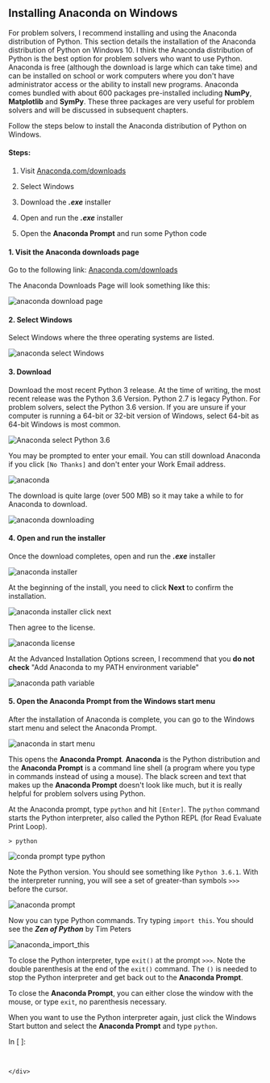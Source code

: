 
## Installing Anaconda on Windows
For problem solvers, I recommend installing and using the Anaconda distribution of Python.
This section details the installation of the Anaconda distribution of Python on Windows 10. I think the Anaconda distribution of Python is the best option for problem solvers who want to use Python. Anaconda is free (although the download is large which can take time) and can be installed on school or work computers where you don't have administrator access or the ability to install new programs. Anaconda comes bundled with about 600 packages pre-installed including **NumPy**, **Matplotlib** and **SymPy**. These three packages are very useful for problem solvers and will be discussed in subsequent chapters.

Follow the steps below to install the Anaconda distribution of Python on Windows.

#### Steps:

1. Visit [Anaconda.com/downloads](https://www.anaconda.com/download/)

2. Select Windows

3. Download the **_.exe_** installer

4. Open and run the **_.exe_** installer

5. Open the **Anaconda Prompt** and run some Python code
#### 1. Visit the Anaconda downloads page

Go to the following link: [Anaconda.com/downloads](https://www.anaconda.com/download/)

The Anaconda Downloads Page will look something like this:

![anaconda download page](images/anaconda_download_page.png)
#### 2. Select Windows

Select Windows where the three operating systems are listed.

![anaconda select Windows](images/anaconda_select_windows.png)
#### 3. Download

Download the most recent Python 3 release. At the time of writing, the most recent release was the Python 3.6 Version. Python 2.7 is legacy Python. For problem solvers, select the Python 3.6 version. If you are unsure if your computer is running a 64-bit or 32-bit version of Windows, select 64-bit as 64-bit Windows is most common.

![Anaconda select Python 3.6](images/anaconda_python3_or_python2.png)

You may be prompted to enter your email. You can still download Anaconda if you click ```[No Thanks]``` and don't enter your Work Email address.

![anaconda](images/anaconda_enter_email.png)

The download is quite large (over 500 MB) so it may take a while to for Anaconda to download.

![anaconda downloading](images/anaconda_downloading.png)
#### 4. Open and run the installer

Once the download completes, open and run the **_.exe_** installer

![anaconda installer](images/anaconda_run_installer.png)

At the beginning of the install, you need to click **Next** to confirm the installation.

![anaconda installer click next](images/anaconda_installer_click_next.png)

Then agree to the license.

![anaconda license](images/anaconda_agree_to_license.png)

At the Advanced Installation Options screen, I recommend that you **do not check** "Add Anaconda to my PATH environment variable"

![anaconda path variable](images/anaconda_path2.png)
#### 5. Open the Anaconda Prompt from the Windows start menu

After the installation of Anaconda is complete, you can go to the Windows start menu and select the Anaconda Prompt.

![anaconda in start menu](images/anaconda_from_start_menu.png)

This opens the **Anaconda Prompt**. **Anaconda** is the Python distribution and the **Anaconda Prompt** is a command line shell (a program where you type in commands instead of using a mouse). The black screen and text that makes up the **Anaconda Prompt** doesn't look like much, but it is really helpful for problem solvers using Python.

At the Anaconda prompt, type ```python``` and hit ```[Enter]```. The ```python``` command starts the Python interpreter, also called the Python REPL (for Read Evaluate Print Loop).

```text
> python
```

![conda prompt type python](images/conda_prompt_type_python.png)

Note the Python version. You should see something like ```Python 3.6.1```.  With the interpreter running, you will see a set of greater-than symbols ```>>>``` before the cursor. 

![anaconda prompt](images/conda_type_python.png)

Now you can type Python commands. Try typing ```import this```. You should see the **_Zen of Python_** by Tim Peters

![anaconda_import_this](images/conda_import_this_output.png)

To close the Python interpreter, type ```exit()``` at the prompt ```>>>```.  Note the double parenthesis at the end of the ```exit()``` command. The ```()``` is needed to stop the Python interpreter and get back out to the **Anaconda Prompt**.

To close the **Anaconda Prompt**, you can either close the window with the mouse, or type ```exit```, no parenthesis necessary.

When you want to use the Python interpreter again, just click the Windows Start button and select the **Anaconda Prompt** and type ```python```.
<div class="cell border-box-sizing code_cell rendered">
<div class="input">
<div class="prompt input_prompt">In&nbsp;[&nbsp;]:</div>
<div class="inner_cell">
    <div class="input_area">
<div class=" highlight hl-ipython3"><pre><span></span> 
</pre></div>

    </div>
</div>
</div>

</div>
 

